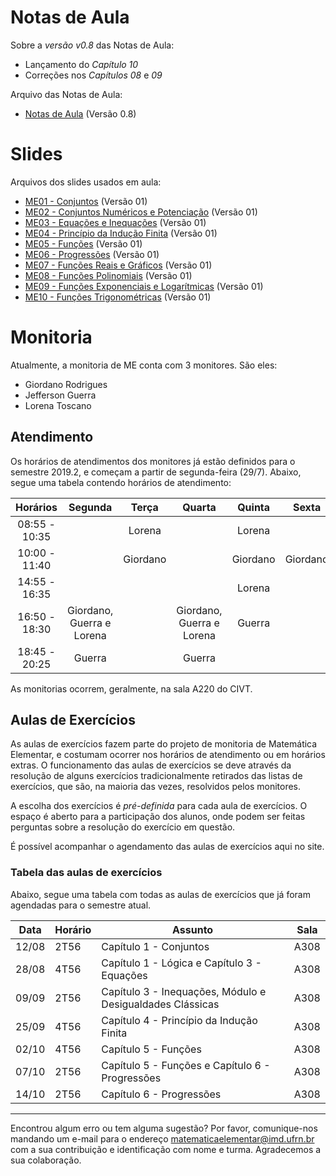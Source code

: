 # Notas de Aula
Sobre a *versão v0.8* das Notas de Aula:
- Lançamento do *Capítulo 10*
- Correções nos *Capítulos 08* e *09*

Arquivo das Notas de Aula:
- [Notas de Aula](materiais/Notas%20de%20Aula.pdf) (Versão 0.8)

# Slides
Arquivos dos slides usados em aula:
- [ME01 - Conjuntos](materiais/ME01%20-%20Conjuntos.pdf) (Versão 01)
- [ME02 - Conjuntos Numéricos e Potenciação](materiais/ME02%20-%20Conjuntos%20Numéricos%20e%20Potenciação.pdf) (Versão 01)
- [ME03 - Equações e Inequações](materiais/ME03%20-%20Equações%20e%20Inequações.pdf) (Versão 01)
- [ME04 - Princípio da Indução Finita](materiais/ME04%20-%20Princípio%20da%20Indução%20Finita.pdf) (Versão 01)
- [ME05 - Funções](materiais/ME05%20-%20Funções.pdf) (Versão 01)
- [ME06 - Progressões](materiais/ME06%20-%20Progressões.pdf) (Versão 01)
- [ME07 - Funções Reais e Gráficos](materiais/ME07%20-%20Funções%20Reais%20e%20Gráficos.pdf) (Versão 01)
- [ME08 - Funções Polinomiais](materiais/ME08%20-%20Funções%20Polinomiais.pdf) (Versão 01)
- [ME09 - Funções Exponenciais e Logarítmicas](materiais/ME09%20-%20Funções%20Exponenciais%20e%20Logarítmicas.pdf) (Versão 01)
- [ME10 - Funções Trigonométricas](materiais/ME10%20-%20Funções%20Trigonométricas.pdf) (Versão 01)

# Monitoria
Atualmente, a monitoria de ME conta com 3 monitores. São eles:
- Giordano Rodrigues
- Jefferson Guerra
- Lorena Toscano

## Atendimento
Os horários de atendimentos dos monitores já estão definidos para o semestre 2019.2, e começam a partir de segunda-feira (29/7). Abaixo, segue uma tabela contendo horários de atendimento:

| Horários      | Segunda                   | Terça     | Quarta                    | Quinta   | Sexta    |
| :---:         | :---:                     | :---:     | :---:                     | :---:    | :---:    |
| 08:55 - 10:35 |                           | Lorena    |                           | Lorena   |          |
| 10:00 - 11:40 |                           | Giordano  |                           | Giordano | Giordano |
| 14:55 - 16:35 |                           |           |                           | Lorena   |          |
| 16:50 - 18:30 | Giordano, Guerra e Lorena |           | Giordano, Guerra e Lorena | Guerra   |          |
| 18:45 - 20:25 | Guerra                    |           | Guerra                    |          |          |

As monitorias ocorrem, geralmente, na sala A220 do CIVT.

## Aulas de Exercícios
As aulas de exercícios fazem parte do projeto de monitoria de Matemática Elementar, e costumam ocorrer nos horários de atendimento ou em horários extras. O funcionamento das aulas de exercícios se deve através da resolução de alguns exercícios tradicionalmente retirados das listas de exercícios, que são, na maioria das vezes, resolvidos pelos monitores.

A escolha dos exercícios é *pré-definida* para cada aula de exercícios. O espaço é aberto para a participação dos alunos, onde podem ser feitas perguntas sobre a resolução do exercício em questão.

É possível acompanhar o agendamento das aulas de exercícios aqui no site.

### Tabela das aulas de exercícios
Abaixo, segue uma tabela com todas as aulas de exercícios que já foram agendadas para o semestre atual.

| Data  | Horário | Assunto                                                   | Sala |
| ---   | ---     | ---                                                       | ---  |
| 12/08 | 2T56    | Capítulo 1 - Conjuntos                                    | A308 |
| 28/08 | 4T56    | Capítulo 1 - Lógica e Capítulo 3 - Equações               | A308 |
| 09/09 | 2T56    | Capítulo 3 - Inequações, Módulo e Desigualdades Clássicas | A308 |
| 25/09 | 4T56    | Capítulo 4 - Princípio da Indução Finita                  | A308 |
| 02/10 | 4T56    | Capítulo 5 - Funções                                      | A308 |
| 07/10 | 2T56    | Capítulo 5 - Funções e Capítulo 6 - Progressões           | A308 |
| 14/10 | 2T56    | Capítulo 6 - Progressões                                  | A308 |

---
Encontrou algum erro ou tem alguma sugestão? Por favor, comunique-nos mandando um e-mail para o endereço [matematicaelementar@imd.ufrn.br](mailto:matematicaelementar@imd.ufrn.br) com a sua contribuição e identificação com nome e turma. Agradecemos a sua colaboração.
